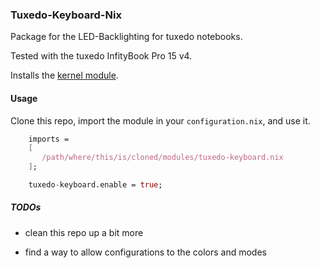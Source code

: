 ### Tuxedo-Keyboard-Nix

Package for the LED-Backlighting for tuxedo notebooks.

Tested with the tuxedo InfityBook Pro 15 v4.

Installs the [kernel module](https://github.com/tuxedocomputers/tuxedo-keyboard).

#### Usage

Clone this repo, import the module in your `configuration.nix`, and use it.

```nix
    imports = 
    [ 
       /path/where/this/is/cloned/modules/tuxedo-keyboard.nix
    ];

    tuxedo-keyboard.enable = true;
```

##### TODOs

* clean this repo up a bit more

* find a way to allow configurations to the colors and modes
